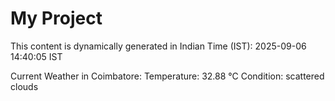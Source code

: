 # My Project

This content is dynamically generated in Indian Time (IST): 2025-09-06 14:40:05 IST


Current Weather in Coimbatore:
Temperature: 32.88 °C
Condition: scattered clouds

